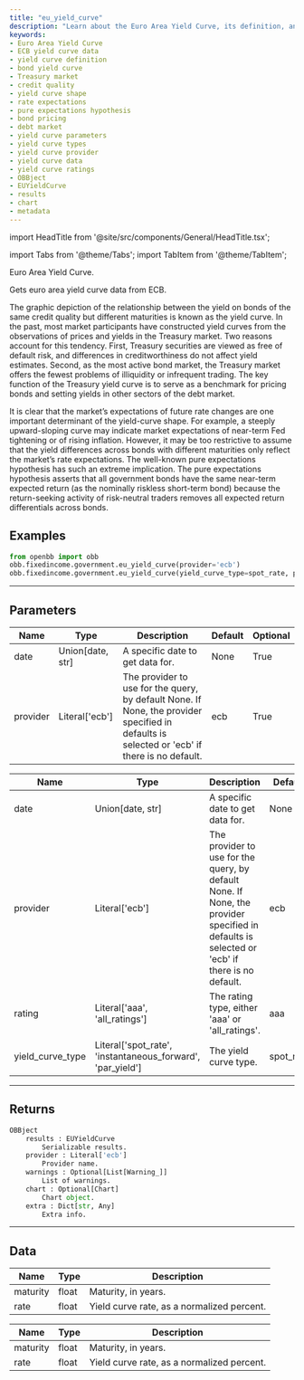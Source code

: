 ```yaml
---
title: "eu_yield_curve"
description: "Learn about the Euro Area Yield Curve, its definition, and how to access  ECB yield curve data. Understand the factors influencing yield curve shape and rate  expectations. Explore parameters, types, and providers for yield curve data, as  well as the returned results, chart object, and metadata."
keywords:
- Euro Area Yield Curve
- ECB yield curve data
- yield curve definition
- bond yield curve
- Treasury market
- credit quality
- yield curve shape
- rate expectations
- pure expectations hypothesis
- bond pricing
- debt market
- yield curve parameters
- yield curve types
- yield curve provider
- yield curve data
- yield curve ratings
- OBBject
- EUYieldCurve
- results
- chart
- metadata
---
```


import HeadTitle from '@site/src/components/General/HeadTitle.tsx';

<HeadTitle title="fixedincome/government/eu_yield_curve - Reference | OpenBB Platform Docs" />

<!-- markdownlint-disable MD012 MD031 MD033 -->

import Tabs from '@theme/Tabs';
import TabItem from '@theme/TabItem';

Euro Area Yield Curve.

Gets euro area yield curve data from ECB.

The graphic depiction of the relationship between the yield on bonds of the same credit quality but different
maturities is known as the yield curve. In the past, most market participants have constructed yield curves from
the observations of prices and yields in the Treasury market. Two reasons account for this tendency. First,
Treasury securities are viewed as free of default risk, and differences in creditworthiness do not affect yield
estimates. Second, as the most active bond market, the Treasury market offers the fewest problems of illiquidity
or infrequent trading. The key function of the Treasury yield curve is to serve as a benchmark for pricing bonds
and setting yields in other sectors of the debt market.

It is clear that the market’s expectations of future rate changes are one important determinant of the
yield-curve shape. For example, a steeply upward-sloping curve may indicate market expectations of near-term Fed
tightening or of rising inflation. However, it may be too restrictive to assume that the yield differences across
bonds with different maturities only reflect the market’s rate expectations. The well-known pure expectations
hypothesis has such an extreme implication. The pure expectations hypothesis asserts that all government bonds
have the same near-term expected return (as the nominally riskless short-term bond) because the return-seeking
activity of risk-neutral traders removes all expected return differentials across bonds.


Examples
--------

```python
from openbb import obb
obb.fixedincome.government.eu_yield_curve(provider='ecb')
obb.fixedincome.government.eu_yield_curve(yield_curve_type=spot_rate, provider='ecb')
```

---

## Parameters

<Tabs>

<TabItem value='standard' label='standard'>

| Name | Type | Description | Default | Optional |
| ---- | ---- | ----------- | ------- | -------- |
| date | Union[date, str] | A specific date to get data for. | None | True |
| provider | Literal['ecb'] | The provider to use for the query, by default None. If None, the provider specified in defaults is selected or 'ecb' if there is no default. | ecb | True |
</TabItem>

<TabItem value='ecb' label='ecb'>

| Name | Type | Description | Default | Optional |
| ---- | ---- | ----------- | ------- | -------- |
| date | Union[date, str] | A specific date to get data for. | None | True |
| provider | Literal['ecb'] | The provider to use for the query, by default None. If None, the provider specified in defaults is selected or 'ecb' if there is no default. | ecb | True |
| rating | Literal['aaa', 'all_ratings'] | The rating type, either 'aaa' or 'all_ratings'. | aaa | True |
| yield_curve_type | Literal['spot_rate', 'instantaneous_forward', 'par_yield'] | The yield curve type. | spot_rate | True |
</TabItem>

</Tabs>

---

## Returns

```python wordwrap
OBBject
    results : EUYieldCurve
        Serializable results.
    provider : Literal['ecb']
        Provider name.
    warnings : Optional[List[Warning_]]
        List of warnings.
    chart : Optional[Chart]
        Chart object.
    extra : Dict[str, Any]
        Extra info.

```

---

## Data

<Tabs>

<TabItem value='standard' label='standard'>

| Name | Type | Description |
| ---- | ---- | ----------- |
| maturity | float | Maturity, in years. |
| rate | float | Yield curve rate, as a normalized percent. |
</TabItem>

<TabItem value='ecb' label='ecb'>

| Name | Type | Description |
| ---- | ---- | ----------- |
| maturity | float | Maturity, in years. |
| rate | float | Yield curve rate, as a normalized percent. |
</TabItem>

</Tabs>

